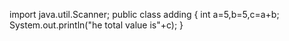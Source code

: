 import java.util.Scanner;
public class adding
{
int a=5,b=5,c=a+b;
System.out.println("he total value is"+c);
}
